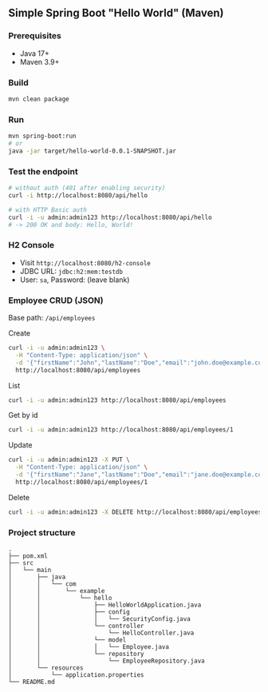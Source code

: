 ## Simple Spring Boot "Hello World" (Maven)

### Prerequisites
- Java 17+
- Maven 3.9+

### Build
```bash
mvn clean package
```

### Run
```bash
mvn spring-boot:run
# or
java -jar target/hello-world-0.0.1-SNAPSHOT.jar
```

### Test the endpoint
```bash
# without auth (401 after enabling security)
curl -i http://localhost:8080/api/hello

# with HTTP Basic auth
curl -i -u admin:admin123 http://localhost:8080/api/hello
# -> 200 OK and body: Hello, World!
```

### H2 Console
- Visit `http://localhost:8080/h2-console`
- JDBC URL: `jdbc:h2:mem:testdb`
- User: `sa`, Password: (leave blank)

### Employee CRUD (JSON)
Base path: `/api/employees`

Create
```bash
curl -i -u admin:admin123 \
  -H "Content-Type: application/json" \
  -d '{"firstName":"John","lastName":"Doe","email":"john.doe@example.com"}' \
  http://localhost:8080/api/employees
```

List
```bash
curl -i -u admin:admin123 http://localhost:8080/api/employees
```

Get by id
```bash
curl -i -u admin:admin123 http://localhost:8080/api/employees/1
```

Update
```bash
curl -i -u admin:admin123 -X PUT \
  -H "Content-Type: application/json" \
  -d '{"firstName":"Jane","lastName":"Doe","email":"jane.doe@example.com"}' \
  http://localhost:8080/api/employees/1
```

Delete
```bash
curl -i -u admin:admin123 -X DELETE http://localhost:8080/api/employees/1
```

### Project structure
```
.
├── pom.xml
├── src
│   └── main
│       ├── java
│       │   └── com
│       │       └── example
│       │           └── hello
│       │               ├── HelloWorldApplication.java
│       │               ├── config
│       │               │   └── SecurityConfig.java
│       │               └── controller
│       │                   └── HelloController.java
│       │               └── model
│       │               │   └── Employee.java
│       │               └── repository
│       │                   └── EmployeeRepository.java
│       └── resources
│           └── application.properties
└── README.md
```


